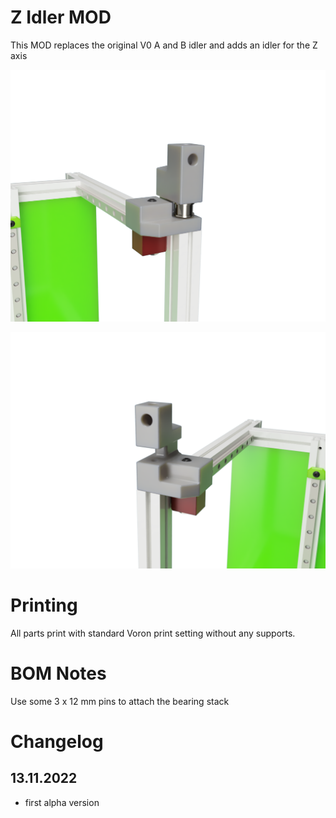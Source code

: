 # Z Idler MOD

This MOD replaces the original V0 A and B idler and adds an idler for the Z axis


![Printed Panel](Images/right.png)

![Printed Panel](Images/left.png)



# Printing

All parts print with standard Voron print setting without any supports.

# BOM Notes

Use some 3 x 12 mm pins to attach the bearing stack


# Changelog

## 13.11.2022

- first alpha version


